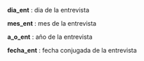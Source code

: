 **dia_ent** : dia de la entrevista

**mes_ent** : mes de la entrevista

**a_o_ent** : año de la entrevista

**fecha_ent** : fecha conjugada de la entrevista
